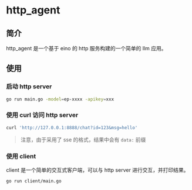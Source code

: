 # http_agent

## 简介

http_agent 是一个基于 eino 的 http 服务构建的一个简单的 llm 应用。

## 使用

### 启动 http server

```bash
go run main.go -model=ep-xxxx -apikey=xxx
```

### 使用 curl 访问 http server

```bash
curl 'http://127.0.0.1:8888/chat?id=123&msg=hello'
```
> 注意，由于采用了 sse 的格式，结果中会有 `data:` 前缀

### 使用 client

client 是一个简单的交互式客户端，可以与 http server 进行交互，并打印结果。

```bash
go run client/main.go
```
